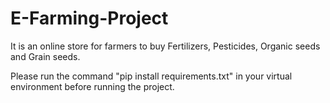 # E-Farming-Project

It is an online store for farmers to buy Fertilizers, Pesticides, Organic seeds and Grain seeds.

Please run the command "pip install requirements.txt" in your virtual environment before running the project.
